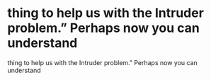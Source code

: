 # thing to help us with the Intruder problem.” Perhaps now you can understand

thing to help us with the Intruder problem.” Perhaps now you can understand